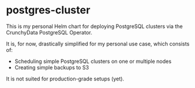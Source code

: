 # postgres-cluster

This is my personal Helm chart for deploying PostgreSQL clusters via the CrunchyData PostgreSQL Operator.

It is, for now, drastically simplified for my personal use case, which consists of:

- Scheduling simple PostgreSQL clusters on one or multiple nodes
- Creating simple backups to S3

It is not suited for production-grade setups (yet).